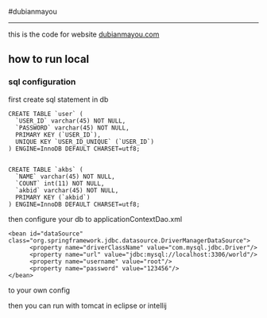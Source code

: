 #dubianmayou

---

this is the code for website [dubianmayou.com](http://dubianmayou.com:8080)

## how to run local ##

### sql configuration ###

first create sql statement in db
	
	CREATE TABLE `user` (
	  `USER_ID` varchar(45) NOT NULL,
	  `PASSWORD` varchar(45) NOT NULL,
	  PRIMARY KEY (`USER_ID`),
	  UNIQUE KEY `USER_ID_UNIQUE` (`USER_ID`)
	) ENGINE=InnoDB DEFAULT CHARSET=utf8;


	CREATE TABLE `akbs` (
	  `NAME` varchar(45) NOT NULL,
	  `COUNT` int(11) NOT NULL,
	  `akbid` varchar(45) NOT NULL,
	  PRIMARY KEY (`akbid`)
	) ENGINE=InnoDB DEFAULT CHARSET=utf8;

then configure your db to applicationContextDao.xml
	
	<bean id="dataSource" class="org.springframework.jdbc.datasource.DriverManagerDataSource">
          <property name="driverClassName" value="com.mysql.jdbc.Driver"/>
          <property name="url" value="jdbc:mysql://localhost:3306/world"/>
          <property name="username" value="root"/>
          <property name="password" value="123456"/>
    </bean>

to your own config

then you can run with tomcat in eclipse or intellij
